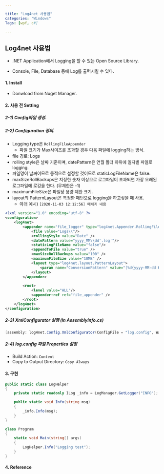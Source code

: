 ```yaml
---

title: "Log4net 사용법"
categories: "Windows"
Tags: [wpf, c#]

---
```


## Log4net 사용법

- .NET Application에서 Logging을 할 수 있는 Open Source Library.

- Console, File, Database 등에 Log를 출력시킬 수 있다.



#### 1. Install

- Donwload from Nuget Manager.



#### 2. 사용 전 Setting

##### 2-1) Config파일 생성. 

##### 2-2) Configuration 정의.

- Logging type은 `RollingFileAppender`
  - 파일 크기가 Max사이즈를 초과할 경우 다음 파일에 logging하는 방식.
-  file 경로: Logs
- rolling style은 날짜 기준이며, datePattern은 연월 폴더 하위에 일자별 파일로 logging.
- 파일명이 날짜이므로 동적으로 설정할 것이므로 staticLogFileName은 false.
- maxSizeRollBackups은 지정한 숫자 이상으로 로그파일이 초과되면 가장 오래된 로그파일에 로깅을 한다. (무제한은 -1)
- maximumFileSize은 파일당 용량 제한 크기.
- layout의 PatternLayout은 특정한 패턴으로 logging을 하고싶을 때 사용.
  - 아래 예시)  `[2020-11-03 12:12:56] 메세지 내용`

```xml
<?xml version="1.0" encoding="utf-8" ?>
<configuration>
	<log4net>
		<appender name="file_logger" type="log4net.Appender.RollingFileAppender">
			<file value="Logs\\"/>
			<rollingStyle value="Date" />
			<datePattern value="yyyy_MM\\dd'.log'"/>
			<staticLogFileName value="false"/>
			<appendToFile value="true" />
			<maxSizeRollBackups value="100" />
			<maximumFileSize value="10MB" />
			<layout type="log4net.layout.PatternLayout">
				<param name="ConversionPattern" value="[%d{yyyy-MM-dd HH:mm:ss}] %message %newline" />
			</layout>
		</appender>
		
        <root>
            <level value="ALL"/>
			<appender-ref ref="file_appender" />
        </root>
	</log4net>
</configuration>
```

##### 2-3) XmlConfigurator 실행 (In AssemblyInfo.cs)

```c#
[assembly: log4net.Config.XmlConfigurator(ConfigFile = "log.config", Watch = true)]
```

##### 2-4) log.config 파일 Properties 설정

- Build Action: `Content`
- Copy to Output Directory: `Copy Always`



#### 3. 구현

```c#
public static class LogHelper
{
	private static readonly ILog _info = LogManager.GetLogger("INFO");

	public static void Info(string msg)
	{
		_info.Info(msg);
	}
}

class Program
{
    static void Main(string[] args)
    {
        LogHelper.Info("Logging test");
    }
}
```



#### 4. Reference

[](https://gracefulprograming.tistory.com/122)

[](https://www.csharpstudy.com/Practical/Prac-log4net.aspx)

